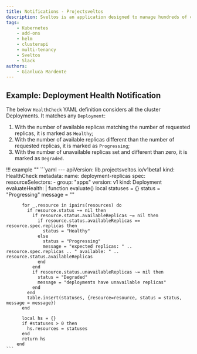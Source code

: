 ```yaml
---
title: Notifications - Projectsveltos
description: Sveltos is an application designed to manage hundreds of clusters by providing declarative APIs to deploy Kubernetes add-ons across multiple clusters.
tags:
    - Kubernetes
    - add-ons
    - helm
    - clusterapi
    - multi-tenancy
    - Sveltos
    - Slack
authors:
    - Gianluca Mardente
---
```


## Example: Deployment Health Notification

The below `HealthCheck` YAML definition considers all the cluster Deployments. It matches any `Deployment`:

1. With the number of available replicas matching the number of requested replicas, it is marked as `Healthy`;
1. With the number of available replicas different than the number of requested replicas, it is marked as `Progressing`;
1. With the number of unavailable replicas set and different than zero, it is marked as `Degraded`.

!!! example ""
    ```yaml
    ---
    apiVersion: lib.projectsveltos.io/v1beta1
    kind: HealthCheck
    metadata:
      name: deployment-replicas
    spec:
      resourceSelectors:
      - group: "apps"
        version: v1
        kind: Deployment
      evaluateHealth: |
        function evaluate()
          local statuses = {}
          status = "Progressing"
          message = ""

          for _,resource in ipairs(resources) do
            if resource.status ~= nil then
              if resource.status.availableReplicas ~= nil then
                if resource.status.availableReplicas == resource.spec.replicas then
                  status = "Healthy"
                else
                  status = "Progressing"
                  message = "expected replicas: " .. resource.spec.replicas .. " available: " .. resource.status.availableReplicas
                end
              end
              if resource.status.unavailableReplicas ~= nil then
                status = "Degraded"
                message = "deployments have unavailable replicas"
              end
            end
            table.insert(statuses, {resource=resource, status = status, message = message})
          end
          
          local hs = {}
          if #statuses > 0 then
            hs.resources = statuses 
          end
          return hs
        end
    ```
